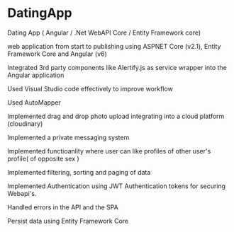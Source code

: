 # DatingApp
Dating App ( Angular / .Net WebAPI Core / Entity Framework core)

web application from start to publishing using ASPNET Core (v2.1), Entity Framework Core and Angular (v6)

Integrated 3rd party components like Alertify.js as service wrapper into the Angular application

Used Visual Studio code effectively to improve workflow

Used AutoMapper

Implemented drag and drop photo upload integrating into a cloud platform (cloudinary)

Implemented a private messaging system

Implemented functioanlity where user can like profiles of other user's profile( of opposite sex )

Implemented filtering, sorting and paging of data

Implemented Authentication using JWT Authentication tokens for securing Webapi's.

Handled errors in the API and the SPA

Persist data using Entity Framework Core
